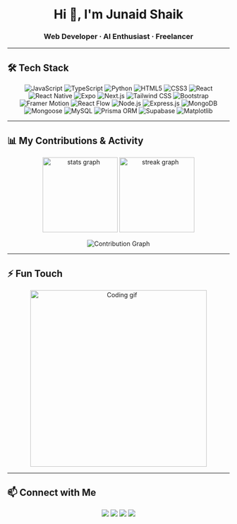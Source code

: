 <h1 align="center">Hi 👋, I'm Junaid Shaik</h1>
<h3 align="center">Web Developer · AI Enthusiast · Freelancer</h3>

---

## 🛠️ Tech Stack

<p align="center">
  <!-- Languages -->
  <img src="https://img.shields.io/badge/JavaScript-F7DF1E?logo=javascript&logoColor=black" alt="JavaScript" />
  <img src="https://img.shields.io/badge/TypeScript-3178C6?logo=typescript&logoColor=white" alt="TypeScript" />
  <img src="https://img.shields.io/badge/Python-3776AB?logo=python&logoColor=white" alt="Python" />
  <img src="https://img.shields.io/badge/HTML5-E34F26?logo=html5&logoColor=white" alt="HTML5" />
  <img src="https://img.shields.io/badge/CSS3-1572B6?logo=css3&logoColor=white" alt="CSS3" />

  <!-- Frontend -->
  <img src="https://img.shields.io/badge/React-20232A?logo=react&logoColor=61DAFB" alt="React" />
  <img src="https://img.shields.io/badge/React_Native-20232A?logo=react&logoColor=61DAFB" alt="React Native" />
  <img src="https://img.shields.io/badge/Expo-000020?logo=expo&logoColor=white" alt="Expo" />
  <img src="https://img.shields.io/badge/Next.js-000000?logo=nextdotjs&logoColor=white" alt="Next.js" />
  <img src="https://img.shields.io/badge/Tailwind_CSS-38B2AC?logo=tailwind-css&logoColor=white" alt="Tailwind CSS" />
  <img src="https://img.shields.io/badge/Bootstrap-7952B3?logo=bootstrap&logoColor=white" alt="Bootstrap" />
  <img src="https://img.shields.io/badge/Framer_Motion-0055FF?logo=framer&logoColor=white" alt="Framer Motion" />
  <img src="https://img.shields.io/badge/React%20Flow-20232A?logo=react&logoColor=61DAFB" alt="React Flow" />

  <!-- Backend -->
  <img src="https://img.shields.io/badge/Node.js-339933?logo=node.js&logoColor=white" alt="Node.js" />
  <img src="https://img.shields.io/badge/Express.js-000000?logo=express&logoColor=white" alt="Express.js" />
  <img src="https://img.shields.io/badge/MongoDB-47A248?logo=mongodb&logoColor=white" alt="MongoDB" />
  <img src="https://img.shields.io/badge/Mongoose-880000?logo=mongoose&logoColor=white" alt="Mongoose" />
  <img src="https://img.shields.io/badge/MySQL-4479A1?logo=mysql&logoColor=white" alt="MySQL" />
  <img src="https://img.shields.io/badge/Prisma-2D3748?logo=prisma&logoColor=white" alt="Prisma ORM" />
  <img src="https://img.shields.io/badge/Supabase-3ECF8E?logo=supabase&logoColor=white" alt="Supabase" />

  <!-- Data Science / Libraries -->
  <img src="https://img.shields.io/badge/Matplotlib-11557C?logo=python&logoColor=white" alt="Matplotlib" />
</p>

---

## 📊 My Contributions & Activity

<p align="center">
  <!-- GitHub Stats -->
  <img src="https://github-readme-stats.vercel.app/api?username=mrstranger1708&show_icons=true&theme=tokyonight" height="170" alt="stats graph" />
  <img src="https://github-readme-streak-stats.herokuapp.com/?user=mrstranger1708&theme=tokyonight" height="170" alt="streak graph" />
</p>

<p align="center">
  <!-- Contribution Graph -->
  <img src="https://github-readme-activity-graph.vercel.app/graph?username=mrstranger1708&theme=react-dark&hide_border=true" alt="Contribution Graph" />
</p>

---

## ⚡ Fun Touch

<p align="center">
  <img src="https://media.giphy.com/media/qgQUggAC3Pfv687qPC/giphy.gif" width="400" alt="Coding gif"/>
</p>

---

## 📫 Connect with Me

<p align="center">
  <a href="mailto:junaidsamishaik@gmail.com"><img src="https://img.shields.io/badge/Email-D14836?logo=gmail&logoColor=white" /></a>
  <a href="https://shaik-portfolio-xi.vercel.app/"><img src="https://img.shields.io/badge/Portfolio-4285F4?logo=google-chrome&logoColor=white" /></a>
  <a href="https://www.linkedin.com/in/shaik-mohammed-junaid-sami-20885430b/"><img src="https://img.shields.io/badge/LinkedIn-0077B5?logo=linkedin&logoColor=white" /></a>
  <a href="https://github.com/mrstranger1708"><img src="https://img.shields.io/badge/GitHub-181717?logo=github&logoColor=white" /></a>
</p>
